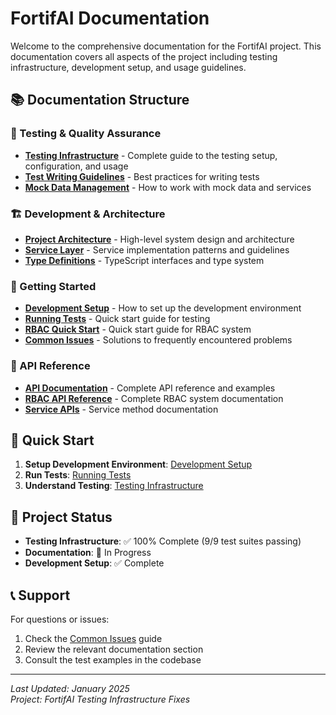 # FortifAI Documentation

Welcome to the comprehensive documentation for the FortifAI project. This documentation covers all aspects of the project including testing infrastructure, development setup, and usage guidelines.

## 📚 Documentation Structure

### 🧪 Testing & Quality Assurance
- **[Testing Infrastructure](./testing/README.md)** - Complete guide to the testing setup, configuration, and usage
- **[Test Writing Guidelines](./testing/test-writing-guidelines.md)** - Best practices for writing tests
- **[Mock Data Management](./testing/mock-data-management.md)** - How to work with mock data and services

### 🏗️ Development & Architecture
- **[Project Architecture](./architecture/README.md)** - High-level system design and architecture
- **[Service Layer](./architecture/services.md)** - Service implementation patterns and guidelines
- **[Type Definitions](./architecture/types.md)** - TypeScript interfaces and type system

### 🚀 Getting Started
- **[Development Setup](./getting-started/development-setup.md)** - How to set up the development environment
- **[Running Tests](./getting-started/running-tests.md)** - Quick start guide for testing
- **[RBAC Quick Start](./getting-started/rbac-quickstart.md)** - Quick start guide for RBAC system
- **[Common Issues](./getting-started/common-issues.md)** - Solutions to frequently encountered problems

### 📖 API Reference
- **[API Documentation](./api/README.md)** - Complete API reference and examples
- **[RBAC API Reference](./api/rbac.md)** - Complete RBAC system documentation
- **[Service APIs](./api/services.md)** - Service method documentation

## 🎯 Quick Start

1. **Setup Development Environment**: [Development Setup](./getting-started/development-setup.md)
2. **Run Tests**: [Running Tests](./getting-started/running-tests.md)
3. **Understand Testing**: [Testing Infrastructure](./testing/README.md)

## 🔧 Project Status

- **Testing Infrastructure**: ✅ 100% Complete (9/9 test suites passing)
- **Documentation**: 🚧 In Progress
- **Development Setup**: ✅ Complete

## 📞 Support

For questions or issues:
1. Check the [Common Issues](./getting-started/common-issues.md) guide
2. Review the relevant documentation section
3. Consult the test examples in the codebase

---

*Last Updated: January 2025*  
*Project: FortifAI Testing Infrastructure Fixes*
